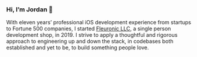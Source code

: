 ### Hi, I’m Jordan 👋

With eleven years’ professional iOS development experience from startups to Fortune 500 companies, I started [Fleuronic LLC](http://www.fleuronic.com), a single person development shop, in 2019. I strive to apply a thoughtful and rigorous approach to engineering up and down the stack, in codebases both established and yet to be, to build something people love.
